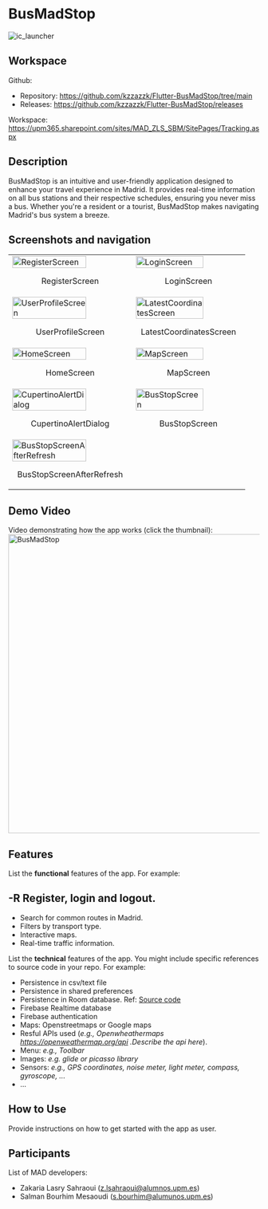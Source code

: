 # BusMadStop

![ic_launcher](https://github.com/kzzazzk/AugmentingMadrid/assets/72697785/b87118ad-4ba3-4614-a517-7fe6fe68cc9b)

## Workspace

Github:

- Repository: https://github.com/kzzazzk/Flutter-BusMadStop/tree/main
- Releases: https://github.com/kzzazzk/Flutter-BusMadStop/releases

Workspace: https://upm365.sharepoint.com/sites/MAD_ZLS_SBM/SitePages/Tracking.aspx

## Description

BusMadStop is an intuitive and user-friendly application designed to enhance your travel experience
in Madrid. It provides real-time information on all bus stations and their respective schedules,
ensuring you never miss a bus. Whether you're a resident or a tourist, BusMadStop makes navigating
Madrid's bus system a breeze.

## Screenshots and navigation

<table>
  <tr>
    <td>
      <img src="img/RegisterScreen.png" width="80%" alt="RegisterScreen"/>
      <p align="center">RegisterScreen</p>
    </td>
    <td>
      <img src="img/LoginScreen.png" width="80%" alt="LoginScreen"/>
      <p align="center">LoginScreen</p>
    </td>
  </tr>
  <tr>
    <td>
      <img src="img/UserProfileScreen.png" width="80%" alt="UserProfileScreen"/>
      <p align="center">UserProfileScreen</p>
    </td>
    <td>
      <img src="img/LatestCoordinatesScreen.png" width="80%" alt="LatestCoordinatesScreen"/>
      <p align="center">LatestCoordinatesScreen</p>
    </td>
  </tr>
  <tr>
    <td>
      <img src="img/HomeScreen.png" width="80%" alt="HomeScreen"/>
      <p align="center">HomeScreen</p>
    </td>
    <td>
      <img src="img/MapScreen.png" width="80%" alt="MapScreen"/>
      <p align="center">MapScreen</p>
    </td>
  </tr>
  <tr>
    <td>
      <img src="img/CupertinoAlertDialog.png" width="80%" alt="CupertinoAlertDialog"/>
      <p align="center">CupertinoAlertDialog</p>
    </td>
    <td>
      <img src="img/BusStopScreen.png" width="80%" alt="BusStopScreen"/>
      <p align="center">BusStopScreen</p>
    </td>
  </tr>
  <tr>
    <td>
      <img src="img/BusStopScreenAfterRefresh.png" width="80%" alt="BusStopScreenAfterRefresh"/>
      <p align="center">BusStopScreenAfterRefresh</p>
    </td>
  </tr>
</table>

## Demo Video

Video demonstrating how the app works (click the thumbnail):
<a href="Project idea: https://upm365-my.sharepoint.com/:v:/g/personal/s_bourhim_alumnos_upm_es/EW1jjzgb9IdEuc5f6XM-5EIBsOcI7yRg9SqhRGmF9OHb3g?e=lBDmwL">
<img src="img/thumbnail.png" alt="BusMadStop" width="600" />
</a>

## Features

List the **functional** features of the app. For example:

-R Register, login and logout.
- 

- Search for common routes in Madrid.
- Filters by transport type.
- Interactive maps.
- Real-time traffic information.

List the **technical** features of the app. You might include specific references to source code
in your repo. For example:

- Persistence in csv/text file
- Persistence in shared preferences
- Persistence in Room database.
  Ref: [Source code](https://github.com/btabuenca/HelloWorldKt/blob/268a3367296238c76ec1baa18d0b5d268a49235f/app/src/main/java/es/upm/btb/helloworldkt/persistence/room/LocationEntity.kt#L6 "LocationEntity")
- Firebase Realtime database
- Firebase authentication
- Maps: Openstreetmaps or Google maps
- Resful APIs used (*e.g., Openwheathermaps https://openweathermap.org/api .Describe the api here*).
- Menu: *e.g., Toolbar*
- Images: *e.g. glide or picasso library*
- Sensors: *e.g., GPS coordinates, noise meter, light meter, compass, gyroscope, ...*
- ...

## How to Use

Provide instructions on how to get started with the app as user.

## Participants

List of MAD developers:

- Zakaria Lasry Sahraoui (z.lsahraoui@alumnos.upm.es)
- Salman Bourhim Mesaoudi (s.bourhim@alumunos.upm.es)  


